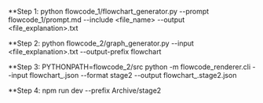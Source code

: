 **Step 1:
python flowcode_1/flowchart_generator.py --prompt flowcode_1/prompt.md --include <file_name> --output <file_explanation>.txt


**Step 2:
python flowcode_2/graph_generator.py --input <file_explanation>.txt --output-prefix flowchart


**Step 3:
PYTHONPATH=flowcode_2/src python -m flowcode_renderer.cli --input flowchart_<language>.json --format stage2 --output flowchart_<language>.stage2.json


**Step 4:
npm run dev --prefix Archive/stage2